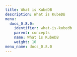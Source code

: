 ```yaml
---
title: What is KubeDB
description: What is KubeDB
menu:
  docs_0.8.0:
    identifier: what-is-kubedb
    parent: concepts
    name: What is KubeDB
    weight: 10
menu_name: docs_0.8.0
---
```



